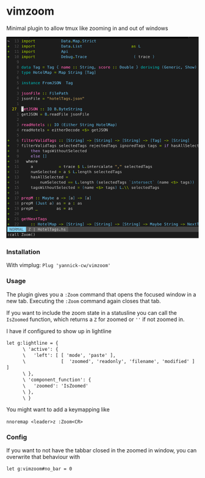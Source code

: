 # vimzoom

Minimal plugin to allow tmux like zooming in and out of windows

![zoom](./zoom.gif)

### Installation
With vimplug:
`Plug 'yannick-cw/vimzoom'`

### Usage

The plugin gives you a `:Zoom` command that opens the focused window in a new tab. Executing the `:Zoom` command again closes that tab.

If you want to include the zoom state in a statusline you can call the `IsZoomed` function, which returns a `Z` for zoomed or `''` if not zoomed in.

I have if configured to show up in lightline
```vim
let g:lightline = {
      \ 'active': {
      \   'left': [ [ 'mode', 'paste' ],
      \             [  'zoomed', 'readonly', 'filename', 'modified' ] ]
      \ },
      \ 'component_function': {
      \   'zoomed': 'IsZoomed'
      \ },
      \ }
```

You might want to add a keymapping like

`nnoremap <leader>z :Zoom<CR>`

### Config

If you want to not have the tabbar closed in the zoomed in window, you can overwrite that behaviour with
```vim
let g:vimzoom#no_bar = 0
```

